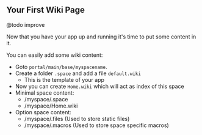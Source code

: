 ## Your First Wiki Page

@todo improve

Now that you have your app up and running it's time to put some content in it.

You can easily add some wiki content:

-   Goto `portal/main/base/myspacename`.
-   Create a folder `.space` and add a file `default.wiki`
    -   This is the template of your app
-   Now you can create `Home.wiki` which will act as index of this space
-   Minimal space content:
    -   /myspace/.space
    -   /myspace/Home.wiki
-   Option space content:
    -   /myspace/.files (Used to store static files)
    -   /myspace/.macros (Used to store space specific macros)